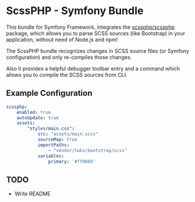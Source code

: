 # ScssPHP - Symfony Bundle

This bundle for Symfony Framework, integrates the [scssphp/scssphp](https://github.com/scssphp/scssphp) 
package, which allows you to parse SCSS sources (like Bootstrap) in your application, without need
of Node.js and npm!

The ScssPHP bundle recognizes changes in SCSS source files (or Symfony configuration) and only re-compiles
those changes.  

Also it provides a helpful debugger toolbar entry and a command which allows you 
to compile the SCSS sources from CLI.



## Example Configuration

```yaml
scssphp:
    enabled: true
    autoUpdate: true
    assets:
        "styles/main.css":
            src: "assets/main.scss"
            sourceMap: true
            importPaths:
                - "vendor/twbs/bootstrap/scss"
            variables:
                primary: '#ff0066'

```


## TODO

- Write README
